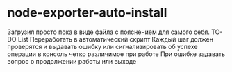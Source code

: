 # node-exporter-auto-install
Загрузил просто пока в виде файла с пояснением для самого себя.
TO-DO List
Переработать в автоматический скрипт
Каждый шаг должен проверятся и выдавать ошибку или сигнализировать об успехе операции в консоль четко различимое при работе
При ошибке задавать вопрос о продолжении работы или выходе
